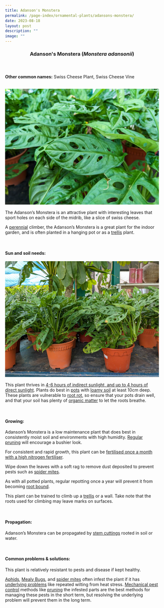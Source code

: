 ```yaml
---
title: Adanson's Monstera
permalink: /page-index/ornamental-plants/adansons-monstera/
date: 2023-08-18
layout: post
description: ""
image: ""
---
```

<header> 
	<h3>Adanson's Monstera (<em>Monstera adansonii</em>)</h3> 
</header>

<section>
	<p><strong>Other common names:</strong> Swiss Cheese Plant, Swiss Cheese Vine</p>
	<br>
</section>

<section>
	<img title="Adanson's monstera leaves. Photo by Jacqueline Chua." src="/images/Plants/adansonsmonstera_jacquelinechua.jpg">
	<p>The Adanson’s Monstera is an attractive plant with interesting leaves that sport holes on each side of the midrib, like a slice of swiss cheese. </p>
	<p>A <a href="/learn-more-about-gardening/glossary/#p">perennial</a> climber, the Adanson’s Monstera is a great plant for the indoor garden, and is often planted in a hanging pot or as a <a href="/page-index/hardscapes/trellises/">trellis</a> plant.</p>
	 <br> 
</section> 
 
<section> 
  <h4>Sun and soil needs:</h4> 
	<img title="Adanson’s Monstera plants grown in pots. Photo by Jacqueline Chua." src="/images/Plants/adonsonsmonstera_jacquelinechua.jpg">
  <p>This plant thrives in <a href="/page-index/horticulture-techniques/gauging-light/">4-6 hours of indirect sunlight, and up to 4 hours of direct sunlight</a>. Plants do best in <a href="/page-index/horticulture-techniques/planting-in-containers/">pots</a> with <a href="/page-index/horticulture-techniques/soil/">loamy soil</a> at least 10cm deep. These plants are vulnerable to <a href="/page-index/plant-problems/root-rot/">root rot</a>, so ensure that your pots drain well, and that your soil has plenty of <a href="/page-index/horticulture-techniques/soil-amendments/">organic matter</a> to let the roots breathe.</p> 
	<br>
</section>

<section> 
  <h4>Growing:</h4> 
	<p>Adanson’s Monstera is a low maintenance plant that does best in consistently moist soil and environments with high humidity. <a href="/page-index/horticulture-techniques/pruning/">Regular pruning</a> will encourage a bushier look.</p> 
	<p>For consistent and rapid growth, this plant can be <a href="/page-index/horticulture-techniques/fertilising/">fertilised once a month with a high nitrogen fertiliser</a>.</p> 
		<p>Wipe down the leaves with a soft rag to remove dust deposited to prevent pests such as <a href="/page-index/pests/spider-mites/">spider mites</a>. </p>
<p>As with all potted plants, regular repotting once a year will prevent it from becoming <a href="/page-index/plant-problems/root-bound/">root bound</a>.</p> 
		<p>This plant can be trained to climb up a <a href="/page-index/hardscapes/trellises/">trellis</a> or a wall. Take note that the roots used for climbing may leave marks on surfaces.</p>
	<br> 
</section> 

<section> 
  <h4>Propagation:</h4> 
	<p>Adanson’s Monstera can be propagated by <a href="/page-index/horticulture-techniques/propagating-by-cuttings/">stem cuttings</a> rooted in soil or water.</p> 
	<br> 
</section> 
 
<section> 
  <h4>Common problems &amp; solutions:</h4> 
	<p>This plant is relatively resistant to pests and disease if kept healthy.</p>
<p><a href="/page-index/pests/aphids/">Aphids</a>, <a href="/page-index/pests/mealy-bugs/">Mealy Bugs</a>,  and <a href="/page-index/pests/spider-mites/">spider mites</a> often infest the plant if it has <a href="/learn-more-about-gardening/plant-problems/">underlying problems</a> like repeated wilting from heat stress. <a href="/horticulture-techniques/pest-control/">Mechanical pest control</a> methods like <a href="/page-index/horticulture-techniques/pruning/">pruning</a> the infested parts are the best methods for managing these pests in the short term, but resolving the underlying problem will prevent them in the long term.</p>
	<br> 
</section>